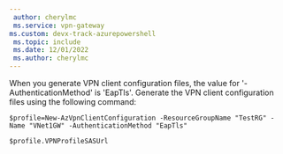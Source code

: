 ```yaml
---
 author: cherylmc
 ms.service: vpn-gateway
ms.custom: devx-track-azurepowershell
 ms.topic: include
 ms.date: 12/01/2022
 ms.author: cherylmc
---
```


When you generate VPN client configuration files, the value for '-AuthenticationMethod' is 'EapTls'. Generate the VPN client configuration files using the following command:

```azurepowershell-interactive
$profile=New-AzVpnClientConfiguration -ResourceGroupName "TestRG" -Name "VNet1GW" -AuthenticationMethod "EapTls"

$profile.VPNProfileSASUrl
```
